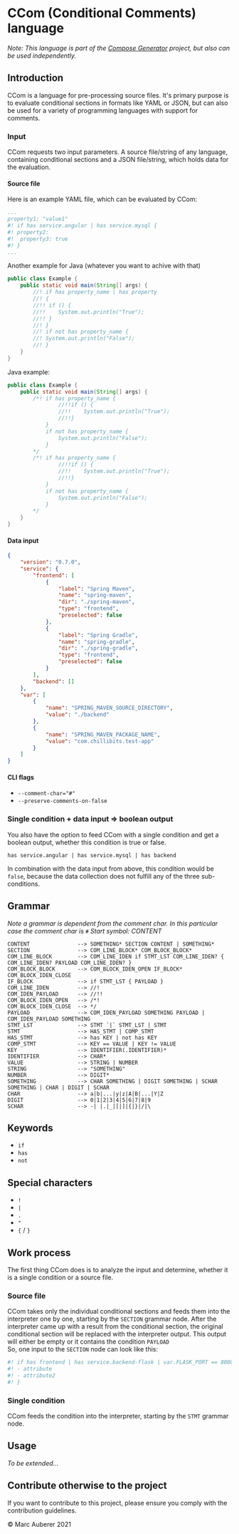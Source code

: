 # CCom (Conditional Comments) language

*Note: This language is part of the [Compose Generator](https://github.com/compose-generator/compose-generator) project, but also can be used independently.*

## Introduction
CCom is a language for pre-processing source files. It's primary purpose is to evaluate conditional sections in formats like YAML or JSON, but can also be used for a variety of programming languages with support for comments.

### Input
CCom requests two input parameters. A source file/string of any language, containing conditional sections and a JSON file/string, which holds data for the evaluation.

#### Source file
Here is an example YAML file, which can be evaluated by CCom:
```yaml
...
property1: "value1"
#! if has service.angular | has service.mysql {
#! property2:
#! 	property3: true
#! }
...
```

Another example for Java (whatever you want to achive with that)
```java
public class Example {
	public static void main(String[] args) {
        //! if has property_name | has property
        //! {
        //!! if () {
        //!!    System.out.println("True");
        //!! }
        //! }
        //! if not has property_name {
        //! System.out.println("False");
        //! }
	}
}
```

Java example:
```java
public class Example {
	public static void main(String[] args) {
        /*! if has property_name {
                //!!if () {
                //!!    System.out.println("True");
                //!!}
            }
            if not has property_name {
                System.out.println("False");
            }
        */
        /*! if has property_name {
                //!!if () {
                //!!    System.out.println("True");
                //!!}
            }
            if not has property_name {
                System.out.println("False");
            }
        */
	}
}
```

#### Data input
```json
{
    "version": "0.7.0",
    "service": {
        "frontend": [
            {
                "label": "Spring Maven",
                "name": "spring-maven",
                "dir": "./spring-maven",
                "type": "frontend",
                "preselected": false
            },
            {
                "label": "Spring Gradle",
                "name": "spring-gradle",
                "dir": "./spring-gradle",
                "type": "frontend",
                "preselected": false
            }
        ],
        "backend": []
    },
    "var": [
        {
            "name": "SPRING_MAVEN_SOURCE_DIRECTORY",
            "value": "./backend"
        },
        {
            "name": "SPRING_MAVEN_PACKAGE_NAME",
            "value": "com.chillibits.test-app"
        }
    ]
}
```

#### CLI flags
-   `--comment-char="#"`
-   `--preserve-comments-on-false`

### Single condition + data input => boolean output
You also have the option to feed CCom with a single condition and get a boolean output, whether this condition is true or false.
```ccom
has service.angular | has service.mysql | has backend
```

In combination with the data input from above, this condition would be `false`, because the data collection does not fulfill any of the three sub-conditions.


## Grammar
*Note a grammar is dependent from the comment char. In this particular case the comment char is `#`*
*Start symbol: CONTENT*
```
CONTENT               --> SOMETHING* SECTION CONTENT | SOMETHING*
SECTION               --> COM_LINE_BLOCK* COM_BLOCK_BLOCK*
COM_LINE_BLOCK        --> COM_LINE_IDEN if STMT_LST COM_LINE_IDEN? { COM_LINE_IDEN? PAYLOAD COM_LINE_IDEN? }
COM_BLOCK_BLOCK       --> COM_BLOCK_IDEN_OPEN IF_BLOCK* COM_BLOCK_IDEN_CLOSE
IF_BLOCK              --> if STMT_LST { PAYLOAD }
COM_LINE_IDEN         --> //!
COM_IDEN_PAYLOAD      --> //!!
COM_BLOCK_IDEN_OPEN   --> /*!
COM_BLOCK_IDEN_CLOSE  --> */
PAYLOAD               --> COM_IDEN_PAYLOAD SOMETHING PAYLOAD | COM_IDEN_PAYLOAD SOMETHING
STMT_LST              --> STMT `|` STMT_LST | STMT
STMT                  --> HAS_STMT | COMP_STMT
HAS_STMT              --> has KEY | not has KEY
COMP_STMT             --> KEY == VALUE | KEY != VALUE
KEY                   --> IDENTIFIER(.IDENTIFIER)*
IDENTIFIER            --> CHAR*
VALUE                 --> STRING | NUMBER
STRING                --> "SOMETHING"
NUMBER                --> DIGIT*
SOMETHING             --> CHAR SOMETHING | DIGIT SOMETHING | SCHAR SOMETHING | CHAR | DIGIT | SCHAR
CHAR                  --> a|b|...|y|z|A|B|...|Y|Z
DIGIT                 --> 0|1|2|3|4|5|6|7|8|9
SCHAR                 --> -| |.|_|[|]|{|}|/|\
```

## Keywords
-   `if`
-   `has`
-   `not`

## Special characters
-   `!`
-   `|`
-   `.`
-   `"`
-   `{` / `}`

## Work process
The first thing CCom does is to analyze the input and determine, whether it is a single condition or a source file.

### Source file
CCom takes only the individual conditional sections and feeds them into the interpreter one by one, starting by the `SECTION` grammar node. After the interpreter came up with a result from the conditional section, the original conditional section will be replaced with the interpreter output. This output will either be empty or it contains the condition `PAYLOAD` <br>
So, one input to the `SECTION` node can look like this:

```yaml
#! if has frontend | has service.backend-flask | var.FLASK_PORT == 8080 {
#! - attribute
#! - attribute2
#! } 
```

### Single condition
CCom feeds the condition into the interpreter, starting by the `STMT` grammar node.

## Usage
*To be extended...*

## Contribute otherwise to the project
If you want to contribute to this project, please ensure you comply with the contribution guidelines.

© Marc Auberer 2021